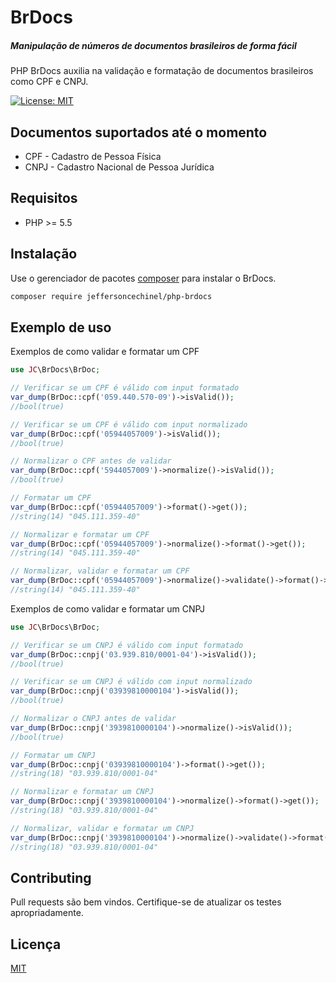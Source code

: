 # BrDocs
##### Manipulação de números de documentos brasileiros de forma fácil
PHP BrDocs auxilia na validação e formatação de documentos brasileiros como CPF e CNPJ.

[![License: MIT](https://img.shields.io/badge/License-MIT-brightgreen.svg)](https://opensource.org/licenses/MIT)

Documentos suportados até o momento
----

 - CPF - Cadastro de Pessoa Física
 - CNPJ - Cadastro Nacional de Pessoa Jurídica

Requisitos
----
- PHP >= 5.5

Instalação
----

Use o gerenciador de pacotes [composer](https://getcomposer.org/download/) para instalar o BrDocs.

```bash
composer require jeffersoncechinel/php-brdocs
```

Exemplo de uso
----

Exemplos de como validar e formatar um CPF

```php
use JC\BrDocs\BrDoc;

// Verificar se um CPF é válido com input formatado
var_dump(BrDoc::cpf('059.440.570-09')->isValid());
//bool(true)

// Verificar se um CPF é válido com input normalizado
var_dump(BrDoc::cpf('05944057009')->isValid());
//bool(true)

// Normalizar o CPF antes de validar
var_dump(BrDoc::cpf('5944057009')->normalize()->isValid());
//bool(true)

// Formatar um CPF
var_dump(BrDoc::cpf('05944057009')->format()->get());
//string(14) "045.111.359-40"

// Normalizar e formatar um CPF
var_dump(BrDoc::cpf('05944057009')->normalize()->format()->get());
//string(14) "045.111.359-40"

// Normalizar, validar e formatar um CPF
var_dump(BrDoc::cpf('05944057009')->normalize()->validate()->format()->get());
//string(14) "045.111.359-40"


```

Exemplos de como validar e formatar um CNPJ

```php
use JC\BrDocs\BrDoc;

// Verificar se um CNPJ é válido com input formatado
var_dump(BrDoc::cnpj('03.939.810/0001-04')->isValid());
//bool(true)

// Verificar se um CNPJ é válido com input normalizado
var_dump(BrDoc::cnpj('03939810000104')->isValid());
//bool(true)

// Normalizar o CNPJ antes de validar
var_dump(BrDoc::cnpj('3939810000104')->normalize()->isValid());
//bool(true)

// Formatar um CNPJ
var_dump(BrDoc::cnpj('03939810000104')->format()->get());
//string(18) "03.939.810/0001-04"

// Normalizar e formatar um CNPJ
var_dump(BrDoc::cnpj('3939810000104')->normalize()->format()->get());
//string(18) "03.939.810/0001-04"

// Normalizar, validar e formatar um CNPJ
var_dump(BrDoc::cnpj('3939810000104')->normalize()->validate()->format()->get());
//string(18) "03.939.810/0001-04"


```

Contributing
----
Pull requests são bem vindos. 
Certifique-se de atualizar os testes apropriadamente.

Licença
----
[MIT](https://choosealicense.com/licenses/mit/)